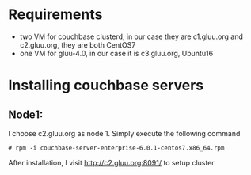 # Requirements
* two VM for couchbase clusterd, in our case they are c1.gluu.org and c2.gluu.org, they are both CentOS7
* one VM for gluu-4.0, in our case it is c3.gluu.org, Ubuntu16

# Installing couchbase servers
## Node1:
I choose c2.gluu.org as node 1. Simply execute the following command 

```
# rpm -i couchbase-server-enterprise-6.0.1-centos7.x86_64.rpm
```

After installation, I visit http://c2.gluu.org:8091/ to setup cluster
